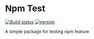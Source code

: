 # Npm Test

[![Build status](https://travis-ci.com/ShangWeiTsai/npmtest.svg?branch=master)](https://travis-ci.com/ShangWeiTsai/npmtest.svg?branch=master)
[![version](https://img.shields.io/npm/v/@tgenx/npmtest?style=plastic)](https://www.npmjs.com/package/@tgenx/npmtest)

A simple package for testing npm feature